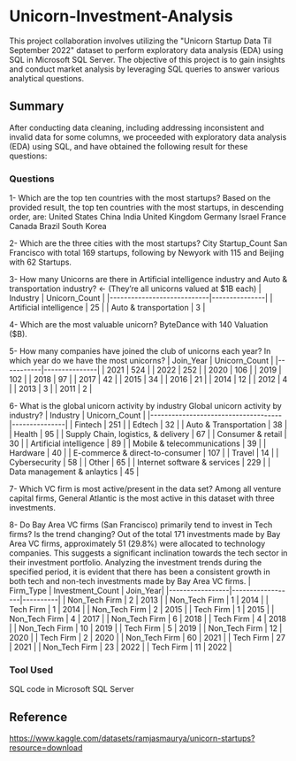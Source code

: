 # Unicorn-Investment-Analysis
This project collaboration involves utilizing the "Unicorn Startup Data Til September 2022" dataset to perform exploratory data analysis (EDA) using SQL in Microsoft SQL Server. The objective of this project is to gain insights and conduct market analysis by leveraging SQL queries to answer various analytical questions.

## Summary
After conducting data cleaning, including addressing inconsistent and invalid data for some columns, we proceeded with exploratory data analysis (EDA) using SQL, and have obtained the following result for these questions:
### Questions
1- Which are the top ten countries with the most startups? Based on the provided result, the top ten countries with the most startups, in descending order, are:
United States
China
India
United Kingdom
Germany
Israel
France
Canada
Brazil
South Korea

2- Which are the three cities with the most startups? 
City	Startup_Count
San Francisco with total 169 startups, following by Newyork with 115 and Beijing with 62 Startups.

3- How many Unicorns are there in Artificial intelligence industry and Auto & transportation industry? ← (They’re all unicorns valued at $1B each)
| Industry                   | Unicorn_Count |
|----------------------------|---------------|
| Artificial intelligence    | 25            |
| Auto & transportation      | 3             |

4- Which are the most valuable unicorn?
ByteDance with 140 Valuation ($B).

5- How many companies have joined the club of unicorns each year? In which year do we have the most unicorns?
| Join_Year | Unicorn_Count | 
|-----------|---------------|
| 2021      | 524           |
| 2022      | 252           |
| 2020      | 106           | 
| 2019      | 102           | 
| 2018      | 97            |
| 2017      | 42            | 
| 2015      | 34            | 
| 2016      | 21            |
| 2014      | 12            |
| 2012      | 4             | 
| 2013      | 3             |
| 2011      | 2             |

6- What is the global unicorn activity by industry Global unicorn activity by industry?
| Industry                            | Unicorn_Count | 
|-------------------------------------|---------------|
| Fintech                             | 251           |
| Edtech                              | 32            |
| Auto & Transportation               | 38            | 
| Health                              | 95            | 
| Supply Chain, logistics, & delivery | 67            |
| Consumer & retail                   | 30            | 
| Artificial intelligence             | 89            | 
| Mobile & telecommunications         | 39            |
| Hardware                            | 40            |
| E-commerce & direct-to-consumer     | 107           | 
| Travel                              | 14            |
| Cybersecurity                       | 58            |
| Other                               | 65            |
| Internet software & services        | 229           |
| Data management & anlaytics         | 45            |


7- Which VC firm is most active/present in the data set?
Among all venture capital firms, General Atlantic is the most active in this dataset with three investments.

8- Do Bay Area VC firms (San Francisco) primarily tend to invest in Tech firms? Is the trend changing?
Out of the total 171 investments made by Bay Area VC firms, approximately 51 (29.8%) were allocated to technology companies. This suggests a significant inclination towards the tech sector in their investment portfolio.
Analyzing the investment trends during the specified period, it is evident that there has been a consistent growth in both tech and non-tech investments made by Bay Area VC firms.
| Firm_Type       | Investment_Count | Join_Year| 
|-----------------|------------------|----------|
| Non_Tech Firm   | 2                | 2013     |
| Non_Tech Firm   | 1                | 2014     |
| Tech Firm       | 1                | 2014     |
| Non_Tech Firm   | 2                | 2015     |
| Tech Firm       | 1                | 2015     |
| Non_Tech Firm   | 4                | 2017     |
| Non_Tech Firm   | 6                | 2018     |
| Tech Firm       | 4                | 2018     |
| Non_Tech Firm   | 10               | 2019     |
| Tech Firm       | 5                | 2019     |
| Non_Tech Firm   | 12               | 2020     |
| Tech Firm       | 2                | 2020     |
| Non_Tech Firm   | 60               | 2021     |
| Tech Firm       | 27               | 2021     |
| Non_Tech Firm   | 23               | 2022     |
| Tech Firm       | 11               | 2022     |

### Tool Used
SQL code in Microsoft SQL Server

## Reference
https://www.kaggle.com/datasets/ramjasmaurya/unicorn-startups?resource=download

